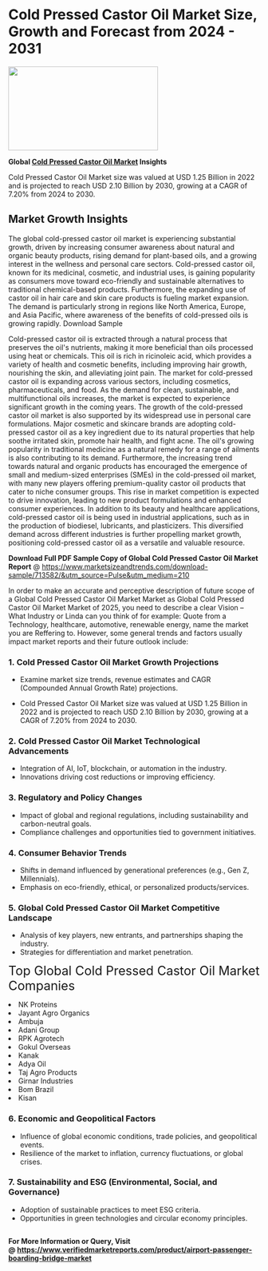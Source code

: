 <H1>Cold Pressed Castor Oil Market Size, Growth and Forecast from 2024 - 2031</H1><img class="aligncenter size-medium wp-image-584254" src="https://thirdeyenews.in/wp-content/uploads/2024/09/Global-Market-Research-300x168.jpeg" alt="" width="300" height="168" /><p><strong>Global&nbsp;<a href="https://www.marketsizeandtrends.com/download-sample/713582/&amp;utm_source=Pulse&amp;utm_medium=210">Cold Pressed Castor Oil Market</a> Insights</strong></p><p>Cold Pressed Castor Oil Market size was valued at USD 1.25 Billion in 2022 and is projected to reach USD 2.10 Billion by 2030, growing at a CAGR of 7.20% from 2024 to 2030.</p><p><h2>Market Growth Insights</h2> <p>The global cold-pressed castor oil market is experiencing substantial growth, driven by increasing consumer awareness about natural and organic beauty products, rising demand for plant-based oils, and a growing interest in the wellness and personal care sectors. Cold-pressed castor oil, known for its medicinal, cosmetic, and industrial uses, is gaining popularity as consumers move toward eco-friendly and sustainable alternatives to traditional chemical-based products. Furthermore, the expanding use of castor oil in hair care and skin care products is fueling market expansion. The demand is particularly strong in regions like North America, Europe, and Asia Pacific, where awareness of the benefits of cold-pressed oils is growing rapidly. Download Sample </p> <p>Cold-pressed castor oil is extracted through a natural process that preserves the oil's nutrients, making it more beneficial than oils processed using heat or chemicals. This oil is rich in ricinoleic acid, which provides a variety of health and cosmetic benefits, including improving hair growth, nourishing the skin, and alleviating joint pain. The market for cold-pressed castor oil is expanding across various sectors, including cosmetics, pharmaceuticals, and food. As the demand for clean, sustainable, and multifunctional oils increases, the market is expected to experience significant growth in the coming years. The growth of the cold-pressed castor oil market is also supported by its widespread use in personal care formulations. Major cosmetic and skincare brands are adopting cold-pressed castor oil as a key ingredient due to its natural properties that help soothe irritated skin, promote hair health, and fight acne. The oil's growing popularity in traditional medicine as a natural remedy for a range of ailments is also contributing to its demand. Furthermore, the increasing trend towards natural and organic products has encouraged the emergence of small and medium-sized enterprises (SMEs) in the cold-pressed oil market, with many new players offering premium-quality castor oil products that cater to niche consumer groups. This rise in market competition is expected to drive innovation, leading to new product formulations and enhanced consumer experiences. In addition to its beauty and healthcare applications, cold-pressed castor oil is being used in industrial applications, such as in the production of biodiesel, lubricants, and plasticizers. This diversified demand across different industries is further propelling market growth, positioning cold-pressed castor oil as a versatile and valuable resource. </p><p><span class=""><strong>Download Full PDF Sample Copy of Global Cold Pressed Castor Oil Market Report</strong> @ <a href="https://www.marketsizeandtrends.com/download-sample/713582/&amp;utm_source=Pulse&amp;utm_medium=210" target="_blank">https://www.marketsizeandtrends.com/download-sample/713582/&amp;utm_source=Pulse&amp;utm_medium=210</a></span></p><p>In order to make an accurate and perceptive description of future scope of a Global&nbsp;Cold Pressed Castor Oil Market Market as Global&nbsp;Cold Pressed Castor Oil Market Market of 2025, you need to describe a clear Vision &ndash; What Industry or Linda can you think of for example: Quote from a Technology, healthcare, automotive, renewable energy, name the market you are Reffering to. However, some general trends and factors usually impact market reports and their future outlook include:</p><h3>1.&nbsp;<strong>Cold Pressed Castor Oil Market Growth Projections</strong></h3><ul><li>Examine market size trends, revenue estimates and CAGR (Compounded Annual Growth Rate) projections.</li><li><p>Cold Pressed Castor Oil Market size was valued at USD 1.25 Billion in 2022 and is projected to reach USD 2.10 Billion by 2030, growing at a CAGR of 7.20% from 2024 to 2030.</p></li></ul><h3>2.&nbsp;<strong>Cold Pressed Castor Oil Market Technological Advancements</strong></h3><ul><li>Integration of AI, IoT, blockchain, or automation in the industry.</li><li>Innovations driving cost reductions or improving efficiency.</li></ul><h3>3.&nbsp;<strong>Regulatory and Policy Changes</strong></h3><ul><li>Impact of global and regional regulations, including sustainability and carbon-neutral goals.</li><li>Compliance challenges and opportunities tied to government initiatives.</li></ul><h3>4.&nbsp;<strong>Consumer Behavior Trends</strong></h3><ul><li>Shifts in demand influenced by generational preferences (e.g., Gen Z, Millennials).</li><li>Emphasis on eco-friendly, ethical, or personalized products/services.</li></ul><h3>5.&nbsp;<strong>Global Cold Pressed Castor Oil Market Competitive Landscape</strong></h3><ul><li>Analysis of key players, new entrants, and partnerships shaping the industry.</li><li>Strategies for differentiation and market penetration.</li></ul><p data-pm-slice="1 1 []"><span style="color: inherit; font-family: inherit; font-size: 25px;">Top Global Cold Pressed Castor Oil Market Companies</span></p><div class="" data-test-id=""><p><li>NK Proteins</li><li> Jayant Agro Organics</li><li> Ambuja</li><li> Adani Group</li><li> RPK Agrotech</li><li> Gokul Overseas</li><li> Kanak</li><li> Adya Oil</li><li> Taj Agro Products</li><li> Girnar Industries</li><li> Bom Brazil</li><li> Kisan</li></p></div><h3>6.&nbsp;<strong>Economic and Geopolitical Factors</strong></h3><ul><li>Influence of global economic conditions, trade policies, and geopolitical events.</li><li>Resilience of the market to inflation, currency fluctuations, or global crises.</li></ul><h3>7.&nbsp;<strong>Sustainability and ESG (Environmental, Social, and Governance)</strong></h3><ul><li>Adoption of sustainable practices to meet ESG criteria.</li><li>Opportunities in green technologies and circular economy principles.</li></ul><h2><strong style="font-size: 14px;">For More Information or Query, Visit @&nbsp;</strong><a style="background-color: #ffffff; font-size: 14px;" href="https://www.marketsizeandtrends.com/report/cold-pressed-castor-oil-market/" target="_blank">https://www.verifiedmarketreports.com/product/airport-passenger-boarding-bridge-market</a></h2>
